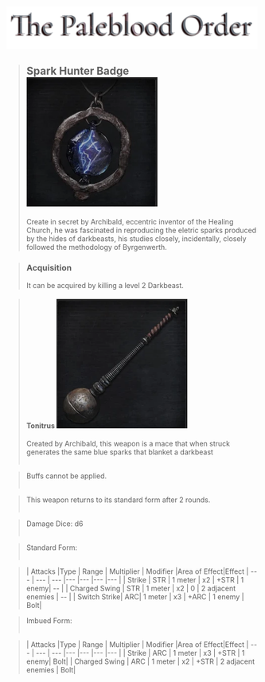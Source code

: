 <link rel="stylesheet" href="../assets/css/weaponspage.css">
<a id= "logo" href="https://fellipepombo.github.io/BloodandBeastsTTRPG/">
  <img src="../assets/images/logo.png">
</a>

>## Spark Hunter Badge ![Spark Hunter Badge](../assets/images/weapons/badges/sparkhunter.png)
>Create in secret by Archibald, eccentric inventor of the Healing Church, he was fascinated in reproducing the eletric sparks produced by the hides of darkbeasts, his studies closely, incidentally, closely followed the methodology of Byrgenwerth.

>### Acquisition
>It can be acquired by killing a level 2 Darkbeast.

>#### Tonitrus ![Tonitrus](../assets/images/weapons/sparkhunter/tonitrus.png)
>Created by Archibald, this weapon is a mace that when struck generates the same blue sparks that blanket a darkbeast<br><br>

>Buffs cannot be applied. <br><br>

>This weapon returns to its standard form after 2 rounds.<br><br>

>Damage Dice: d6 <br><br>

>Standard Form: <br><br>


>| Attacks |Type  | Range | Multiplier | Modifier |Area of Effect|Effect
| --- | --- | --- |--- |--- |--- |--- |
| Strike | STR | 1 meter | x2 | +STR | 1 enemy| -- |
| Charged Swing | STR | 1 meter | x2 | 0 | 2 adjacent enemies | -- |
| Switch Strike| ARC| 1 meter | x3 | +ARC | 1 enemy | Bolt|




>Imbued Form: <br><br>


>| Attacks |Type  | Range | Multiplier | Modifier |Area of Effect|Effect
| --- | --- | --- |--- |--- |--- |--- |
| Strike | ARC | 1 meter | x3 | +STR | 1 enemy| Bolt|
| Charged Swing | ARC | 1 meter | x2 | +STR | 2 adjacent enemies | Bolt|